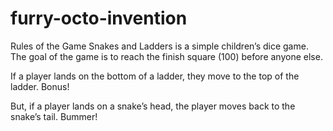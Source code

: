 # furry-octo-invention

Rules of the Game
Snakes and Ladders is a simple children’s dice game. The goal of the game is to reach the finish square (100) before anyone else.

If a player lands on the bottom of a ladder, they move to the top of the ladder. Bonus!

But, if a player lands on a snake’s head, the player moves back to the snake’s tail. Bummer!
